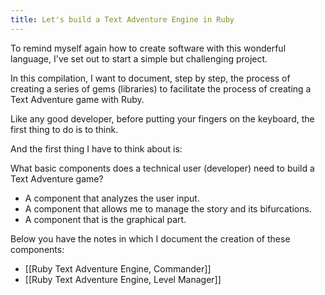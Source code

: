 ```yaml
---
title: Let's build a Text Adventure Engine in Ruby
---
```

To remind myself again how to create software with this wonderful language, I've set out to start a simple but challenging project.

In this compilation, I want to document, step by step, the process of creating a series of gems (libraries) to facilitate the process of creating a Text Adventure game with Ruby.

Like any good developer, before putting your fingers on the keyboard, the first thing to do is to think.

And the first thing I have to think about is:

What basic components does a technical user (developer) need to build a Text Adventure game?

- A component that analyzes the user input.
- A component that allows me to manage the story and its bifurcations.
- A component that is the graphical part.

Below you have the notes in which I document the creation of these components:

- [[Ruby Text Adventure Engine, Commander]]
- [[Ruby Text Adventure Engine, Level Manager]]